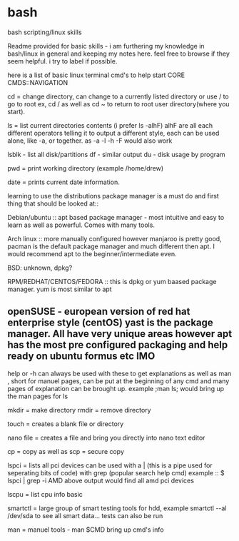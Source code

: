 # bash
bash scripting/linux skills

Readme provided for basic skills - i am furthering my knowledge in bash/linux in general and keeping my notes here. feel free to browse if they seem helpful. i try to label if possible.

here is a list of basic linux terminal cmd's to help start
CORE CMDS::NAVIGATION

cd = change directory, can change to a currently listed directory or use / to go to root ex, cd /    as well as cd ~ to return to root user directory(where you start). 

ls = list current directories contents (i prefer ls -alhF) alhF are all each different operators telling it to output a different style, each can be used alone, like -a, or together. as -a -l -h -F would also work

lsblk - list all disk/partitions
df - similar output 
du - disk usage by program

pwd = print working directory (example /home/drew)

date = prints current date information.

learning to use the distributions package manager is a must do and first thing that should be looked at::

Debian/ubuntu :: apt based package manager - most intuitive and easy to learn as well as powerful. Comes with many tools.

Arch linux :: more manually configured however manjaroo is pretty good, pacman is the default package manager and much different then apt. I would recommend apt to the beginner/intermediate even.

BSD: unknown, dpkg?

RPM/REDHAT/CENTOS/FEDORA :: this is dpkg or yum baased package manager. yum is most similar to apt

openSUSE - european version of red hat enterprise style (centOS) yast is the package manager. All have very unique areas however apt has the most pre configured packaging and help ready on ubuntu formus etc IMO
------------------------------------------------------
help or -h can always be used with these to get explanations as well as man , short for manuel pages, can be put at the beginning of any cmd and many pages of explanation can be brought up. example ;man ls; would bring up the man pages for ls

mkdir = make directory
rmdir = remove directory

touch = creates a blank file or directory

nano file = creates a file and bring you directly into nano text editor


cp = copy as well as scp = secure copy

lspci = lists all pci devices can be used with a | (this is a pipe used for seperating bits of code) with grep (popular search help cmd)
example :: $ lspci | grep -i AMD
above output would find all amd pci devices

lscpu = list cpu info basic

smartctl = large group of smart testing tools for hdd, example smartctl --al /dev/sda to see all smart data... tests can also be run

man = manuel tools - man $CMD bring up cmd's info
